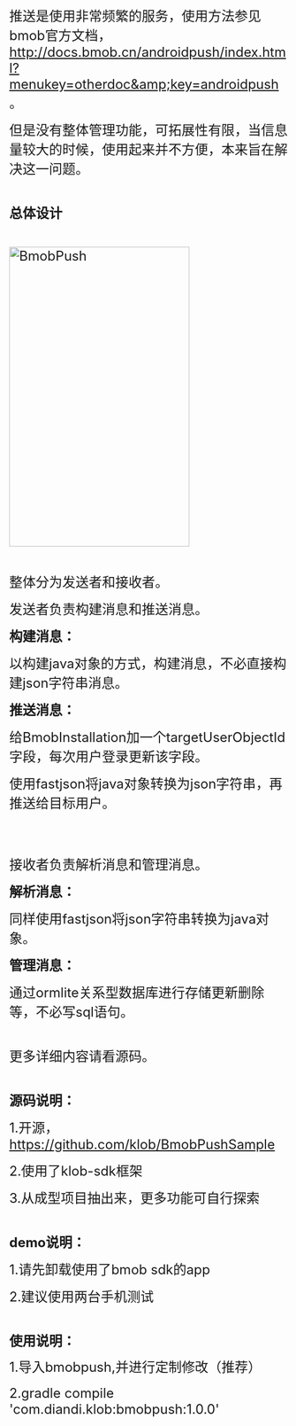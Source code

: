 <span style="font-size: 18pt;">推送是使用非常频繁的服务，使用方法参见bmob官方文档，<a href="http://docs.bmob.cn/androidpush/index.html?menukey=otherdoc&amp;key=androidpush" target="_blank">http://docs.bmob.cn/androidpush/index.html?menukey=otherdoc&amp;key=androidpush</a> 。</span>

<span style="font-size: 18pt;">但是没有整体管理功能，可拓展性有限，当信息量较大的时候，使用起来并不方便，本来旨在解决这一问题。</span>

&nbsp;

<span style="font-size: 18pt;"><strong>总体设计</strong></span>

&nbsp;

<span style="font-size: 18pt;"><a href="http://klob.diandi.life/wp-content/uploads/2016/02/BmobPush.png"><img class="alignnone size-full wp-image-250" src="http://klob.diandi.life/wp-content/uploads/2016/02/BmobPush.png" alt="BmobPush" width="326" height="541" /></a></span>

&nbsp;

<span style="font-size: 18pt;">整体分为发送者和接收者。</span>

<span style="font-size: 18pt;">发送者负责构建消息和推送消息。</span>

<span style="font-size: 18pt;"><strong>构建消息：</strong></span>

<span style="font-size: 18pt;">以构建java对象的方式，构建消息，不必直接构建json字符串消息。</span>

<span style="font-size: 18pt;"><strong>推送消息：</strong></span>

<span style="font-size: 18pt;">给BmobInstallation加一个targetUserObjectId字段，每次用户登录更新该字段。</span>

<span style="font-size: 18pt;">使用fastjson将java对象转换为json字符串，再推送给目标用户。</span>

&nbsp;

&nbsp;

<span style="font-size: 18pt;">接收者负责解析消息和管理消息。</span>

<span style="font-size: 18pt;"><strong>解析消息：</strong></span>

<span style="font-size: 18pt;">同样使用fastjson将json字符串转换为java对象。</span>

<span style="font-size: 18pt;"><strong>管理消息：</strong></span>

<span style="font-size: 18pt;">通过ormlite关系型数据库进行存储更新删除等，不必写sql语句。</span>

&nbsp;

<span style="font-size: 18pt;">更多详细内容请看源码。</span>

&nbsp;

<span style="font-size: 18pt;"><strong>源码说明：</strong></span>

<span style="font-size: 18pt;">1.开源，<a href="https://github.com/klob/BmobPushSample">https://github.com/klob/BmobPushSample</a></span>

<span style="font-size: 18pt;">2.使用了klob-sdk框架</span>

<span style="font-size: 18pt;">3.从成型项目抽出来，更多功能可自行探索</span>

&nbsp;

<span style="font-size: 18pt;"><strong>demo说明：</strong></span>

<span style="font-size: 18pt;">1.请先卸载使用了bmob sdk的app</span>

<span style="font-size: 18pt;">2.建议使用两台手机测试</span>

&nbsp;

<span style="font-size: 18pt;"><strong>使用说明：</strong></span>

<span style="font-size: 18pt; line-height: 36px;">1.导入bmobpush,并进行定制修改（推荐）</span>

<span style="font-size: 18pt;">2.gradle compile 'com.diandi.klob:bmobpush:1.0.0'</span>

&nbsp;

&nbsp;

&nbsp;

&nbsp;